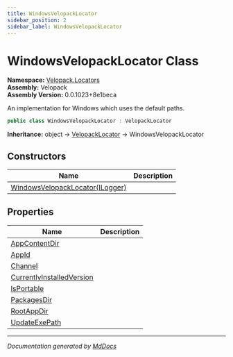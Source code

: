 ```yaml
---
title: WindowsVelopackLocator
sidebar_position: 2
sidebar_label: WindowsVelopackLocator
---
```

<!--  
  <auto-generated>   
    The contents of this file were generated by a tool.  
    Changes to this file may be list if the file is regenerated  
  </auto-generated>   
-->

# WindowsVelopackLocator Class

**Namespace:** [Velopack.Locators](../index.md)  
**Assembly:** Velopack  
**Assembly Version:** 0.0.1023+8e1beca

An implementation for Windows which uses the default paths.

```csharp
public class WindowsVelopackLocator : VelopackLocator
```

**Inheritance:** object → [VelopackLocator](../VelopackLocator/index.md) → WindowsVelopackLocator

## Constructors

| Name                                                     | Description |
| -------------------------------------------------------- | ----------- |
| [WindowsVelopackLocator(ILogger)](constructors/index.md) |             |

## Properties

| Name                                                                 | Description |
| -------------------------------------------------------------------- | ----------- |
| [AppContentDir](properties/AppContentDir.md)                         |             |
| [AppId](properties/AppId.md)                                         |             |
| [Channel](properties/Channel.md)                                     |             |
| [CurrentlyInstalledVersion](properties/CurrentlyInstalledVersion.md) |             |
| [IsPortable](properties/IsPortable.md)                               |             |
| [PackagesDir](properties/PackagesDir.md)                             |             |
| [RootAppDir](properties/RootAppDir.md)                               |             |
| [UpdateExePath](properties/UpdateExePath.md)                         |             |

___

*Documentation generated by [MdDocs](https://github.com/ap0llo/mddocs)*
